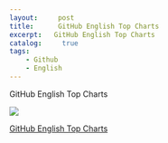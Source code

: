 ```yaml
---
layout:     post
title:      GitHub English Top Charts
excerpt:   GitHub English Top Charts
catalog: 	 true
tags:
    - Github
    - English
---
```

GitHub English Top Charts

![](https://pic.imgdb.cn/item/66a7aca1d9c307b7e94732f0.png)

[GitHub English Top Charts](https://github.com/GrowingGit/GitHub-English-Top-Charts/tree/main)
